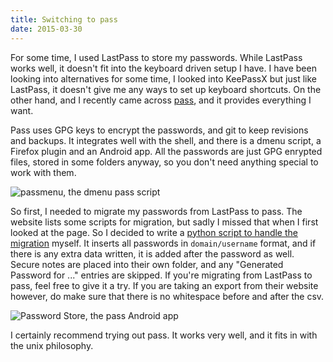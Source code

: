 ```yaml
---
title: Switching to pass
date: 2015-03-30
---
```


For some time, I used LastPass to store my passwords. While LastPass works well, it doesn't fit into the keyboard driven setup I have. I have been looking into alternatives for some time, I looked into KeePassX but just like LastPass, it doesn't give me any ways to set up keyboard shortcuts. On the other hand, and I recently came across [pass](http://www.passwordstore.org/), and it provides everything I want.

<!--more-->

Pass uses GPG keys to encrypt the passwords, and git to keep revisions and backups. It integrates well with the shell, and there is a dmenu script, a Firefox plugin and an Android app. All the passwords are just GPG enrypted files, stored in some folders anyway, so you don't need anything special to work with them.

![passmenu, the dmenu pass script](/img/passmenu.png)

So first, I needed to migrate my passwords from LastPass to pass. The website lists some scripts for migration, but sadly I missed that when I first looked at the page. So I decided to write a [python script to handle the migration](https://gist.github.com/SeriousBug/e9f33873d10ad944cbe6) myself. It inserts all passwords in `domain/username` format, and if there is any extra data written, it is added after the password as well. Secure notes are placed into their own folder, and any "Generated Password for ..." entries are skipped. If you're migrating from LastPass to pass, feel free to give it a try. If you are taking an export from their website however, do make sure that there is no whitespace before and after the csv.

![Password Store, the pass Android app](/img/password_store.png)

I certainly recommend trying out pass. It works very well, and it fits in with the unix philosophy.
